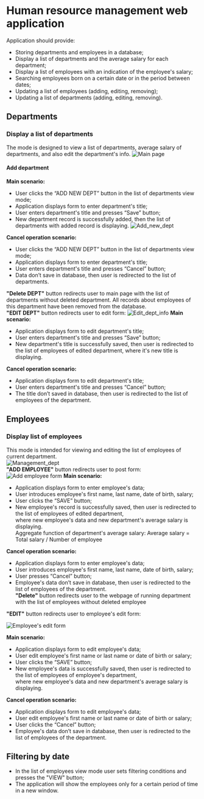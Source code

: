 # Human resource management web application
Application should provide:
- Storing departments and employees in a database;
- Display a list of departments and the average salary for each department;
- Display a list of employees with an indication of the employee's salary;
- Searching employees born on a certain date or in the period between dates;
- Updating a list of employees (adding, editing, removing);
- Updating a list of departments (adding, editing, removing).
## Departments
### Display a list of departments
The mode is designed to view a list of departments, average salary of departments, and also edit the department's
info.
![Main page](mockups/main_page.png)
#### Add department
**Main scenario:**  
- User clicks the “ADD NEW DEPT” button in the list of departments view mode;
- Application displays form to enter department's title;
- User enters department's title and presses “Save” button;
- New department record is successfully added, then the list of departments with added record is displaying.
![Add_new_dept](mockups/add_new_dept.png)

**Cancel operation scenario:**
- User clicks the “ADD NEW DEPT” button in the list of departments view mode;
- Application displays form to enter department's title;
- User enters department's title and presses “Cancel” button;
- Data don’t save in database, then user is redirected to the list of departments.  

**"Delete DEPT"** button redirects user to main page with the list of departments without deleted department. 
All records about employees of this department have been removed from the database.  
**"EDIT DEPT"** button redirects user to edit form:
![Edit_dept_info](mockups/edit_dept_info.png)
**Main scenario:**
- Application displays form to edit department's title;
- User enters department's title and presses “Save” button;
- New department's title is successfully saved, then user is redirected to the list of employees of edited department, 
where it's new title is displaying.  

**Cancel operation scenario:**
- Application displays form to edit department's title;
- User enters department's title and presses “Cancel” button;
- The title don’t saved in database, then user is redirected to the list of employees of the department.  
## Employees
### Display list of employees
This mode is intended for viewing and editing the list of employees of current department.  
![Management_dept](mockups/management_dep.png)  
**"ADD EMPLOYEE"** button redirects user to post form:
![Add employee form](mockups/add_new_empl.png)
**Main scenario:**
- Application displays form to enter employee's data;
- User introduces employee's first name, last name, date of birth, salary; 
- User clicks the “SAVE” button; 
- New employee's record is successfully saved, then user is redirected to the list of employees of edited department,  
where new employee's data and new department's average salary is displaying.  
Aggregate function of department's average salary: Average salary = Total salary / Number of employee  

**Cancel operation scenario:**
- Application displays form to enter employee's data; 
- User introduces employee's first name, last name, date of birth, salary;
- User presses “Cancel” button;
- Employee's data don’t save in database, then user is redirected to the list of employees of the department.  
**"Delete"** button redirects user to the webpage of running department with the list of employees without deleted
employee  

**"EDIT"** button redirects user to employee's edit form:

![Employee's edit form](mockups/employee_detail.png)

**Main scenario:**
- Application displays form to edit employee's data; 
- User edit employee's first name or last name or date of birth or salary; 
- User clicks the “SAVE” button; 
- New employee's data is successfully saved, then user is redirected to the list of employees of employee's department,  
where new employee's data and new department's average salary is displaying.

**Cancel operation scenario:**
- Application displays form to edit employee's data; 
- User edit employee's first name or last name or date of birth or salary; 
- User clicks the “Cancel” button; 
- Employee's data don’t save in database, then user is redirected to the list of employees of the department.
## Filtering by date
- In the list of employees view mode user sets filtering conditions and presses the "VIEW"
button; 
- The application will show the employees only for a certain period of time in a new window.
